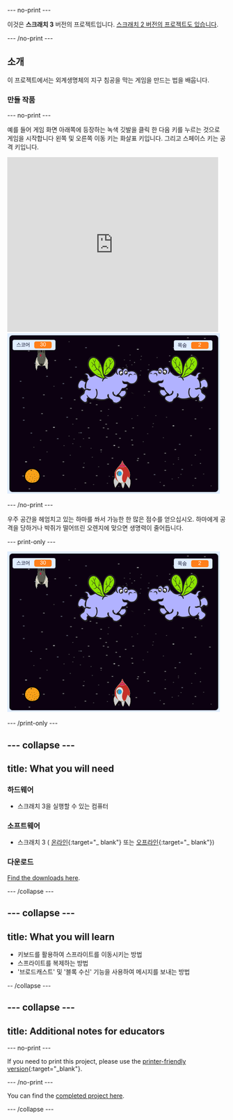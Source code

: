 \--- no-print \---

이것은 **스크래치 3** 버전의 프로젝트입니다. [스크래치 2 버전의 프로젝트도 있습니다](https://projects.raspberrypi.org/en/projects/clone-wars-scratch2).

\--- /no-print \---

## 소개

이 프로젝트에서는 외계생명체의 지구 침공을 막는 게임을 만드는 법을 배웁니다.

### 만들 작품

\--- no-print \---

예를 들어 게임 화면 아래쪽에 등장하는 녹색 깃발을 클릭 한 다음 키를 누르는 것으로 게임을 시작합니다 <kbd>왼쪽</kbd> 및 <kbd>오른쪽</kbd> 이동 키는 화살표 키입니다. 그리고 <kbd>스페이스</kbd> 키는 공격 키입니다.

<div class="scratch-preview">
  <iframe allowtransparency="true" width="485" height="402" src="https://scratch.mit.edu/projects/embed/276887163/?autostart=false" frameborder="0" scrolling="no"></iframe>
  <img src="images/showcase.png">
</div>

\--- /no-print \---

우주 공간을 헤엄치고 있는 하마를 쏴서 가능한 한 많은 점수를 얻으십시오. 하마에게 공격을 당하거나 박쥐가 떨어뜨린 오렌지에 맞으면 생명력이 줄어듭니다.

\--- print-only \---

![내림차순](images/showcase.png)

\--- /print-only \---

## \--- collapse \---

## title: What you will need

### 하드웨어

+ 스크래치 3을 실행할 수 있는 컴퓨터

### 소프트웨어

+ 스크래치 3 ( [온라인](https://rpf.io/scratchon){:target="_ blank"} 또는 [오프라인](https://rpf.io/scratchoff){:target="_ blank"})

### 다운로드

[Find the downloads here](http://rpf.io/p/en/clone-wars-go).

\--- /collapse \---

## \--- collapse \---

## title: What you will learn

+ 키보드를 활용하여 스프라이트를 이동시키는 방법
+ 스프라이트를 복제하는 방법
+ '브로드캐스트' 및 '블록 수신' 기능을 사용하여 메시지를 보내는 방법

-- /collapse \---

## \--- collapse \---

## title: Additional notes for educators

\--- no-print \---

If you need to print this project, please use the [printer-friendly version](https://projects.raspberrypi.org/en/projects/clone-wars/print){:target="_blank"}.

\--- /no-print \---

You can find the [completed project here](http://rpf.io/p/en/clone-wars-get).

\--- /collapse \---